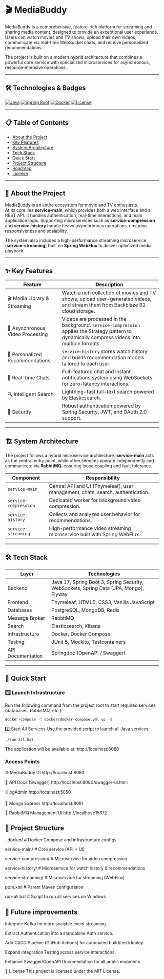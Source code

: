 # 🎬 MediaBuddy

MediaBuddy is a comprehensive, feature-rich platform for streaming and sharing media content, designed to provide an exceptional user experience. Users can watch movies and TV shows, upload their own videos, communicate via real-time WebSocket chats, and receive personalized recommendations.

The project is built on a modern hybrid architecture that combines a powerful core service with specialized microservices for asynchronous, resource-intensive operations.

---

## 🛠️ Technologies & Badges

[![Java](https://img.shields.io/badge/Java-17-blue.svg?style=for-the-badge&logo=java)](https://www.oracle.com/java/technologies/javase/jdk17-archive-downloads.html)
[![Spring Boot](https://img.shields.io/badge/Spring%20Boot-3.4.5-green.svg?style=for-the-badge&logo=spring)](https://spring.io/projects/spring-boot)
[![Docker](https://img.shields.io/badge/Docker-24.0-blue.svg?style=for-the-badge&logo=docker)](https://www.docker.com/)
[![License](https://img.shields.io/badge/license-MIT-blue.svg?style=for-the-badge)](LICENSE)

---

## 📋 Table of Contents

- [About the Project](#-about-the-project)
- [Key Features](#-key-features)
- [System Architecture](#-system-architecture)
- [Tech Stack](#-tech-stack)
- [Quick Start](#-quick-start)
- [Project Structure](#-project-structure)
- [Roadmap](#-roadmap)
- [License](#-license)

---

## 📖 About the Project

MediaBuddy is an entire ecosystem for movie and TV enthusiasts.  
At its core lies **service-main**, which provides both a web interface and a REST API. It handles authentication, real-time interactions, and main application logic. Supporting microservices such as **service-compression** and **service-history** handle heavy asynchronous operations, ensuring responsiveness and scalability.

The system also includes a high-performance streaming microservice (**service-streaming**) built on **Spring WebFlux** to deliver optimized media playback.

---

## ✨ Key Features

| Feature | Description |
|---------|-------------|
| 🎬 Media Library & Streaming | Watch a rich collection of movies and TV shows, upload user-generated videos, and stream them from Backblaze B2 cloud storage. |
| 🚀 Asynchronous Video Processing | Videos are processed in the background. `service-compression` applies the Strategy pattern to dynamically compress videos into multiple formats. |
| 🤖 Personalized Recommendations | `service-history` stores watch history and builds recommendation models tailored to each user. |
| 💬 Real-time Chats | Full-featured chat and instant notifications system using WebSockets for zero-latency interactions. |
| 🔍 Intelligent Search | Lightning-fast full-text search powered by Elasticsearch. |
| 🔐 Security | Robust authentication powered by Spring Security, JWT, and OAuth 2.0 support. |

---

## 🏗️ System Architecture

The project follows a hybrid microservice architecture. **service-main** acts as the central entry point, while other services operate independently and communicate via **RabbitMQ**, ensuring loose coupling and fault tolerance.

| Component | Responsibility |
|-----------|----------------|
| `service-main` | Central API and UI (Thymeleaf), user management, chats, search, authentication. |
| `service-compression` | Dedicated worker for background video compression. |
| `service-history` | Collects and analyzes user behavior for recommendations. |
| `service-streaming` | High-performance video streaming microservice built with Spring WebFlux. |

---

## 🛠️ Tech Stack

| Layer | Technologies |
|-------|--------------|
| Backend | Java 17, Spring Boot 3, Spring Security, WebSockets, Spring Data (JPA, Mongo), Flyway |
| Frontend | Thymeleaf, HTML5, CSS3, Vanilla JavaScript |
| Databases | PostgreSQL, MongoDB, Redis |
| Message Broker | RabbitMQ |
| Search | Elasticsearch, Kibana |
| Infrastructure | Docker, Docker Compose |
| Testing | JUnit 5, Mockito, Testcontainers |
| API Documentation | Springdoc (OpenAPI / Swagger) |

---

## 🚀 Quick Start

### 1️⃣ Launch Infrastructure
Run the following command from the project root to start required services (databases, RabbitMQ, etc.):

```bash
docker-compose -f docker/docker-compose.yml up -d
```
2️⃣ Start All Services
Use the provided script to launch all Java services:

```bash
./run-all.bat
```
The application will be available at: http://localhost:8080

### Access Points
🌐 MediaBuddy UI	http://localhost:8080

📖 API Docs (Swagger)	http://localhost:8080/swagger-ui.html

🗄️ pgAdmin	http://localhost:5050

🍃 Mongo Express	http://localhost:8081

🐇 RabbitMQ Management UI	http://localhost:15672

## 📂 Project Structure

. 
docker/                 # Docker Compose and infrastructure configs

service-main/           # Core service (API + UI)

service-compression/    # Microservice for video compression

service-history/        # Microservice for watch history & recommendations

service-streaming/      # Microservice for streaming (WebFlux)

pom.xml                 # Parent Maven configuration

run-all.bat             # Script to run all services on Windows

## 🌱 Future improvements
Integrate Kafka for more scalable event streaming.

Extract Authentication into a standalone Auth service.

Add CI/CD Pipeline (GitHub Actions) for automated build/test/deploy.

Expand Integration Testing across service interactions.

Enhance Swagger/OpenAPI Documentation for all public endpoints.

📄 License
This project is licensed under the MIT License.